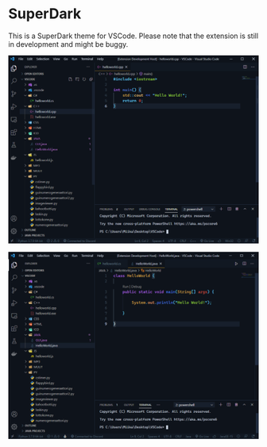 # SuperDark

This is a SuperDark theme for VSCode. Please note that the extension is still in development and might be buggy.

![SuperDark](superdark_screenshot1.png)

![SuperDark](superdark_screenshot2.png)
